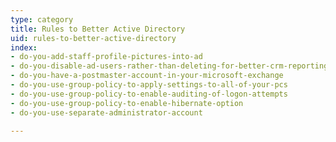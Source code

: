 ```yaml
---
type: category
title: Rules to Better Active Directory
uid: rules-to-better-active-directory
index:
- do-you-add-staff-profile-pictures-into-ad
- do-you-disable-ad-users-rather-than-deleting-for-better-crm-reporting
- do-you-have-a-postmaster-account-in-your-microsoft-exchange
- do-you-use-group-policy-to-apply-settings-to-all-of-your-pcs
- do-you-use-group-policy-to-enable-auditing-of-logon-attempts
- do-you-use-group-policy-to-enable-hibernate-option
- do-you-use-separate-administrator-account

---
```


​​​​


